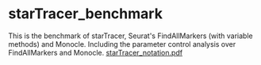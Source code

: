 # starTracer_benchmark
This is the benchmark of starTracer, Seurat's FindAllMarkers (with variable methods) and Monocle. Including the parameter control analysis over FindAllMarkers and Monocle.
[starTracer_notation.pdf](https://github.com/JerryZhang-1222/starTracer_benchmark/files/14927987/starTracer_notation.pdf)

